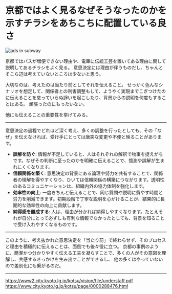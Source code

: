 # 京都ではよく見るなぜそうなったのかを示すチラシをあちこちに配置している良さ

![ads in subway](https://github.com/user-attachments/assets/34f12447-b02b-4001-b929-277e4268a22a)



京都ではバスが増便できない理由や、電車に伝統工芸を置いてある理由に関して説明してあるチラシをよく見る。
意思決定には理由が伴うものだし、ちゃんとそこら辺は考えていないところは少ないと思う。

大切なのは、考えたのは当たり前としてそれを伝えること。
せっかく色んなシナリオを想定して、関係者との利害調整もして、ようやく実現までこぎつけたのに伝えることを怠っていらぬ諍いを起こしたり、背景からの説明を何度もすることはある。
頑張ったのにもったいない。

他にも伝えることの重要性を挙げてみる。

---

意思決定の過程でどれほど深く考え、多くの調整を行ったとしても、その「なぜ」を伝えなければ、受け手にとっては唐突な変更や不便と映ることがあります。

* **誤解を防ぐ**: 情報が不足していると、人はそれぞれの解釈で物事を捉えがちです。なぜその判断に至ったのかを明確に伝えることで、憶測や誤解が生まれにくくなります。
* **信頼関係を築く**: 意思決定の背景にある論理や努力を共有することで、関係者の理解を得やすくなり、ひいては信頼関係の構築につながります。透明性のあるコミュニケーションは、組織内外の協力体制を強化します。
* **効率性の向上**: 一度きちんと伝えることで、同じ質問や説明に費やす時間と労力を削減できます。初期段階で丁寧な説明を心がけることが、結果的に長期的な効率性の向上に貢献します。
* **納得感を醸成する**: 人は、理由が分かれば納得しやすくなります。たとえそれが自分にとって必ずしも有利な情報でなかったとしても、背景を知ることで受け入れやすくなるものです。

---

このように、考え抜かれた意思決定を「当たり前」で終わらせず、そのプロセスと理由を積極的に伝えることは、面倒でも後々役に立つ。
京都の事例のように、簡潔かつ分かりやすく伝える工夫を凝らすことで、多くの人がその意図を理解し、共感するきっかけを生み出すことができるし、
他の多くはやっていないので差別化にも繋がるのだ。

---
https://www2.city.kyoto.lg.jp/kotsu/vision/file/understaff.pdf
https://www.city.kyoto.lg.jp/kotsu/page/0000288476.html
